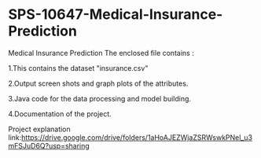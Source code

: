 # SPS-10647-Medical-Insurance-Prediction
Medical Insurance Prediction
The enclosed file contains :

1.This contains the dataset "insurance.csv"
 
2.Output screen shots and graph plots of the attributes.

3.Java code for the data processing and model building.

4.Documentation of the project.

Project explanation link:https://drive.google.com/drive/folders/1aHoAJEZWjaZSRWswkPNel_u3mFSJuD6Q?usp=sharing
